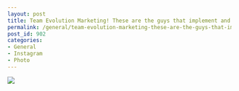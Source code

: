 ```yaml
---
layout: post
title: Team Evolution Marketing! These are the guys that implement and fix Act! & SugarCRM for you. #blog
permalink: /general/team-evolution-marketing-these-are-the-guys-that-implement-and-fix-act-sugarcrm-for-you-blog
post_id: 902
categories:
- General
- Instagram
- Photo
---
```


![](https://instagram.com/p/gFKWfSHbdc)
